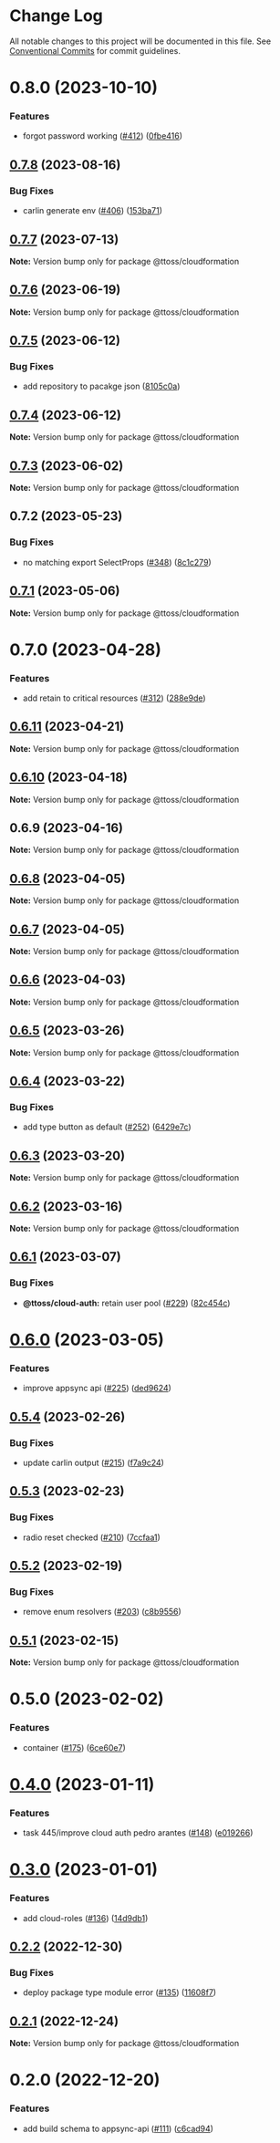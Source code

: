# Change Log

All notable changes to this project will be documented in this file.
See [Conventional Commits](https://conventionalcommits.org) for commit guidelines.

# 0.8.0 (2023-10-10)

### Features

- forgot password working ([#412](https://github.com/ttoss/ttoss/issues/412)) ([0fbe416](https://github.com/ttoss/ttoss/commit/0fbe416da19d65f72fa572fe949128b60002ed4b))

## [0.7.8](https://github.com/ttoss/ttoss/compare/@ttoss/cloudformation@0.7.7...@ttoss/cloudformation@0.7.8) (2023-08-16)

### Bug Fixes

- carlin generate env ([#406](https://github.com/ttoss/ttoss/issues/406)) ([153ba71](https://github.com/ttoss/ttoss/commit/153ba71643461cdae076d3ba5779655f4988232c))

## [0.7.7](https://github.com/ttoss/ttoss/compare/@ttoss/cloudformation@0.7.6...@ttoss/cloudformation@0.7.7) (2023-07-13)

**Note:** Version bump only for package @ttoss/cloudformation

## [0.7.6](https://github.com/ttoss/ttoss/compare/@ttoss/cloudformation@0.7.5...@ttoss/cloudformation@0.7.6) (2023-06-19)

**Note:** Version bump only for package @ttoss/cloudformation

## [0.7.5](https://github.com/ttoss/ttoss/compare/@ttoss/cloudformation@0.7.4...@ttoss/cloudformation@0.7.5) (2023-06-12)

### Bug Fixes

- add repository to pacakge json ([8105c0a](https://github.com/ttoss/ttoss/commit/8105c0a0cf0d3b3de4a118f29014c2b5eb082d07))

## [0.7.4](https://github.com/ttoss/ttoss/compare/@ttoss/cloudformation@0.7.3...@ttoss/cloudformation@0.7.4) (2023-06-12)

**Note:** Version bump only for package @ttoss/cloudformation

## [0.7.3](https://github.com/ttoss/ttoss/compare/@ttoss/cloudformation@0.7.2...@ttoss/cloudformation@0.7.3) (2023-06-02)

**Note:** Version bump only for package @ttoss/cloudformation

## 0.7.2 (2023-05-23)

### Bug Fixes

- no matching export SelectProps ([#348](https://github.com/ttoss/ttoss/issues/348)) ([8c1c279](https://github.com/ttoss/ttoss/commit/8c1c279f4715a8520a2a5448c09e7d107e2f7293))

## [0.7.1](https://github.com/ttoss/ttoss/compare/@ttoss/cloudformation@0.7.0...@ttoss/cloudformation@0.7.1) (2023-05-06)

**Note:** Version bump only for package @ttoss/cloudformation

# 0.7.0 (2023-04-28)

### Features

- add retain to critical resources ([#312](https://github.com/ttoss/ttoss/issues/312)) ([288e9de](https://github.com/ttoss/ttoss/commit/288e9de4021f7b8109487e593d5a55c8f4798b92))

## [0.6.11](https://github.com/ttoss/ttoss/compare/@ttoss/cloudformation@0.6.10...@ttoss/cloudformation@0.6.11) (2023-04-21)

**Note:** Version bump only for package @ttoss/cloudformation

## [0.6.10](https://github.com/ttoss/ttoss/compare/@ttoss/cloudformation@0.6.9...@ttoss/cloudformation@0.6.10) (2023-04-18)

**Note:** Version bump only for package @ttoss/cloudformation

## 0.6.9 (2023-04-16)

**Note:** Version bump only for package @ttoss/cloudformation

## [0.6.8](https://github.com/ttoss/ttoss/compare/@ttoss/cloudformation@0.6.7...@ttoss/cloudformation@0.6.8) (2023-04-05)

**Note:** Version bump only for package @ttoss/cloudformation

## [0.6.7](https://github.com/ttoss/ttoss/compare/@ttoss/cloudformation@0.6.6...@ttoss/cloudformation@0.6.7) (2023-04-05)

**Note:** Version bump only for package @ttoss/cloudformation

## [0.6.6](https://github.com/ttoss/ttoss/compare/@ttoss/cloudformation@0.6.5...@ttoss/cloudformation@0.6.6) (2023-04-03)

**Note:** Version bump only for package @ttoss/cloudformation

## [0.6.5](https://github.com/ttoss/ttoss/compare/@ttoss/cloudformation@0.6.4...@ttoss/cloudformation@0.6.5) (2023-03-26)

**Note:** Version bump only for package @ttoss/cloudformation

## [0.6.4](https://github.com/ttoss/ttoss/compare/@ttoss/cloudformation@0.6.3...@ttoss/cloudformation@0.6.4) (2023-03-22)

### Bug Fixes

- add type button as default ([#252](https://github.com/ttoss/ttoss/issues/252)) ([6429e7c](https://github.com/ttoss/ttoss/commit/6429e7c30e286a98316de9b109129c1b094f6680))

## [0.6.3](https://github.com/ttoss/ttoss/compare/@ttoss/cloudformation@0.6.2...@ttoss/cloudformation@0.6.3) (2023-03-20)

**Note:** Version bump only for package @ttoss/cloudformation

## [0.6.2](https://github.com/ttoss/ttoss/compare/@ttoss/cloudformation@0.6.1...@ttoss/cloudformation@0.6.2) (2023-03-16)

**Note:** Version bump only for package @ttoss/cloudformation

## [0.6.1](https://github.com/ttoss/ttoss/compare/@ttoss/cloudformation@0.6.0...@ttoss/cloudformation@0.6.1) (2023-03-07)

### Bug Fixes

- **@ttoss/cloud-auth:** retain user pool ([#229](https://github.com/ttoss/ttoss/issues/229)) ([82c454c](https://github.com/ttoss/ttoss/commit/82c454c75baffea045b2a9d26e713e93d8da12f6))

# [0.6.0](https://github.com/ttoss/ttoss/compare/@ttoss/cloudformation@0.5.4...@ttoss/cloudformation@0.6.0) (2023-03-05)

### Features

- improve appsync api ([#225](https://github.com/ttoss/ttoss/issues/225)) ([ded9624](https://github.com/ttoss/ttoss/commit/ded96245b181e546e1bb66a612d1e6cb0768b1e3))

## [0.5.4](https://github.com/ttoss/ttoss/compare/@ttoss/cloudformation@0.5.3...@ttoss/cloudformation@0.5.4) (2023-02-26)

### Bug Fixes

- update carlin output ([#215](https://github.com/ttoss/ttoss/issues/215)) ([f7a9c24](https://github.com/ttoss/ttoss/commit/f7a9c248042e680120dd3c01efe984b59adcf947))

## [0.5.3](https://github.com/ttoss/ttoss/compare/@ttoss/cloudformation@0.5.2...@ttoss/cloudformation@0.5.3) (2023-02-23)

### Bug Fixes

- radio reset checked ([#210](https://github.com/ttoss/ttoss/issues/210)) ([7ccfaa1](https://github.com/ttoss/ttoss/commit/7ccfaa12cbcd0ed9a666348a5faaa79629c727fd))

## [0.5.2](https://github.com/ttoss/ttoss/compare/@ttoss/cloudformation@0.5.1...@ttoss/cloudformation@0.5.2) (2023-02-19)

### Bug Fixes

- remove enum resolvers ([#203](https://github.com/ttoss/ttoss/issues/203)) ([c8b9556](https://github.com/ttoss/ttoss/commit/c8b955606a8205b9c191d326b3a48634d9e24aaa))

## [0.5.1](https://github.com/ttoss/ttoss/compare/@ttoss/cloudformation@0.5.0...@ttoss/cloudformation@0.5.1) (2023-02-15)

**Note:** Version bump only for package @ttoss/cloudformation

# 0.5.0 (2023-02-02)

### Features

- container ([#175](https://github.com/ttoss/ttoss/issues/175)) ([6ce60e7](https://github.com/ttoss/ttoss/commit/6ce60e7618818ca479d70ee1ee42cb2f02ca57b4))

# [0.4.0](https://github.com/ttoss/ttoss/compare/@ttoss/cloudformation@0.3.0...@ttoss/cloudformation@0.4.0) (2023-01-11)

### Features

- task 445/improve cloud auth pedro arantes ([#148](https://github.com/ttoss/ttoss/issues/148)) ([e019266](https://github.com/ttoss/ttoss/commit/e0192663adf6b5a2a82eb0743827dba5ac72f85f))

# [0.3.0](https://github.com/ttoss/ttoss/compare/@ttoss/cloudformation@0.2.2...@ttoss/cloudformation@0.3.0) (2023-01-01)

### Features

- add cloud-roles ([#136](https://github.com/ttoss/ttoss/issues/136)) ([14d9db1](https://github.com/ttoss/ttoss/commit/14d9db1e2ec2f559e9ac30cafe0927893443adf3))

## [0.2.2](https://github.com/ttoss/ttoss/compare/@ttoss/cloudformation@0.2.1...@ttoss/cloudformation@0.2.2) (2022-12-30)

### Bug Fixes

- deploy package type module error ([#135](https://github.com/ttoss/ttoss/issues/135)) ([11608f7](https://github.com/ttoss/ttoss/commit/11608f7a79a6cdd62732d2a3f73e09c83033fe03))

## [0.2.1](https://github.com/ttoss/ttoss/compare/@ttoss/cloudformation@0.2.0...@ttoss/cloudformation@0.2.1) (2022-12-24)

**Note:** Version bump only for package @ttoss/cloudformation

# 0.2.0 (2022-12-20)

### Features

- add build schema to appsync-api ([#111](https://github.com/ttoss/ttoss/issues/111)) ([c6cad94](https://github.com/ttoss/ttoss/commit/c6cad945a415045177708bd98fe1bc3d07761c46))
